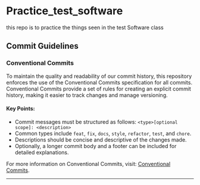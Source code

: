 # Practice_test_software

this repo is to practice the things seen in the test Software class 
## Commit Guidelines

### Conventional Commits

To maintain the quality and readability of our commit history, this repository enforces the use of the Conventional Commits specification for all commits. Conventional Commits provide a set of rules for creating an explicit commit history, making it easier to track changes and manage versioning.

#### Key Points:
- Commit messages must be structured as follows: `<type>[optional scope]: <description>`
- Common types include `feat`, `fix`, `docs`, `style`, `refactor`, `test`, and `chore`.
- Descriptions should be concise and descriptive of the changes made.
- Optionally, a longer commit body and a footer can be included for detailed explanations.

For more information on Conventional Commits, visit: [Conventional Commits](https://www.conventionalcommits.org).

---